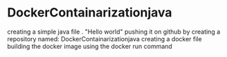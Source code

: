 # DockerContainarizationjava
creating a simple java file . "Hello world"
pushing it on github by creating a repository named: DockerContainarizationjava
creating a docker file
building the docker image using the docker run command
